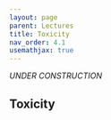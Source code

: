 ```yaml
---
layout: page
parent: Lectures
title: Toxicity
nav_order: 4.1
usemathjax: true
---
```

*UNDER CONSTRUCTION*

## Toxicity
